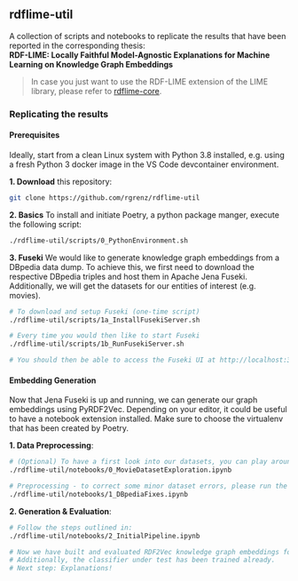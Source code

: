 ## rdflime-util
A collection of scripts and notebooks to replicate the results that have been reported in the corresponding thesis:<br>
__RDF-LIME: Locally Faithful Model-Agnostic Explanations for Machine Learning on Knowledge Graph Embeddings__

> In case you just want to use the RDF-LIME extension of the LIME library, please refer to [rdflime-core](https://github.com/rgrenz/rdflime-core).

### Replicating the results

#### Prerequisites
Ideally, start from a clean Linux system with Python 3.8 installed, e.g. using a fresh Python 3 docker image in the VS Code devcontainer environment.

__1. Download__ this repository:
```bash
git clone https://github.com/rgrenz/rdflime-util
```

__2. Basics__ To install and initiate Poetry, a python package manger, execute the following script:
```bash
./rdflime-util/scripts/0_PythonEnvironment.sh
```
__3. Fuseki__ We would like to generate knowledge graph embeddings from a DBpedia data dump. To achieve this, we first need to download the respective DBpedia triples and host them in Apache Jena Fuseki. Additionally, we will get the datasets for our entities of interest (e.g. movies).
```bash
# To download and setup Fuseki (one-time script)
./rdflime-util/scripts/1a_InstallFusekiServer.sh

# Every time you would then like to start Fuseki
./rdflime-util/scripts/1b_RunFusekiServer.sh

# You should then be able to access the Fuseki UI at http://localhost:3030
```

#### Embedding Generation
Now that Jena Fuseki is up and running, we can generate our graph embeddings using PyRDF2Vec. Depending on your editor, it could be useful to have a notebook extension installed. Make sure to choose the virtualenv that has been created by Poetry.

__1. Data Preprocessing__:
```bash
# (Optional) To have a first look into our datasets, you can play around in the following notebook:
./rdflime-util/notebooks/0_MovieDatasetExploration.ipynb

# Preprocessing - to correct some minor dataset errors, please run the cells in:
./rdflime-util/notebooks/1_DBpediaFixes.ipynb
```

__2. Generation & Evaluation__:
```bash
# Follow the steps outlined in:
./rdflime-util/notebooks/2_InitialPipeline.ipynb

# Now we have built and evaluated RDF2Vec knowledge graph embeddings for our entities of interest.
# Additionally, the classifier under test has been trained already.
# Next step: Explanations!
```
